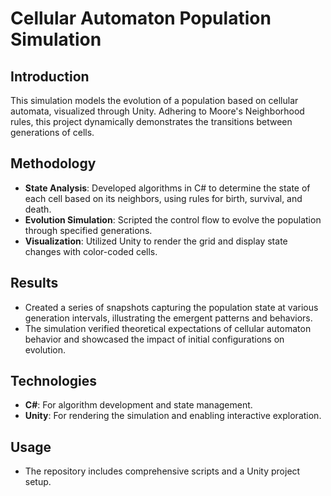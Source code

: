 # Cellular Automaton Population Simulation

## Introduction
This simulation models the evolution of a population based on cellular automata, visualized through Unity. Adhering to Moore's Neighborhood rules, this project dynamically demonstrates the transitions between generations of cells.

## Methodology
- **State Analysis**: Developed algorithms in C# to determine the state of each cell based on its neighbors, using rules for birth, survival, and death.
- **Evolution Simulation**: Scripted the control flow to evolve the population through specified generations.
- **Visualization**: Utilized Unity to render the grid and display state changes with color-coded cells.

## Results
- Created a series of snapshots capturing the population state at various generation intervals, illustrating the emergent patterns and behaviors.
- The simulation verified theoretical expectations of cellular automaton behavior and showcased the impact of initial configurations on evolution.

## Technologies
- **C#**: For algorithm development and state management.
- **Unity**: For rendering the simulation and enabling interactive exploration.

## Usage
- The repository includes comprehensive scripts and a Unity project setup.
